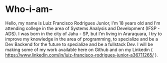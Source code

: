 # Who-i-am-
Hello, my name is Luiz Francisco Rodrigues Junior, I'm 18 years old and I'm attending college in the area of Systems Analysis and Development (IFSP - ADS).
I was born in the city of Jahu - SP, but I'm living in Araraquara, I try to improve my knowledge in the area of programming, to specialize and be a Dev Backend for the future to specialize and be a fullstack Dev.
I will be making some of my work available here on Github and on my Linkedin ( https://www.linkedin.com/in/luiz-francisco-rodrigues-junior-a36711265/ ).
